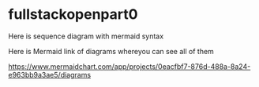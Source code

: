 # fullstackopenpart0
Here is sequence diagram with mermaid syntax

Here is Mermaid link of diagrams whereyou can see all of them

https://www.mermaidchart.com/app/projects/0eacfbf7-876d-488a-8a24-e963bb9a3ae5/diagrams
